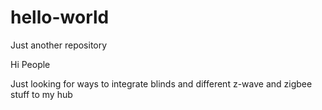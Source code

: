 # hello-world
Just another repository 

Hi People 

Just looking for ways to integrate blinds and different z-wave and zigbee stuff to my hub

